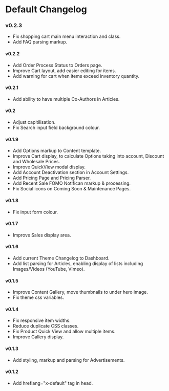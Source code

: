 # Default Changelog

### v0.2.3
- Fix shopping cart main menu interaction and class.
- Add FAQ parsing markup.

#### v0.2.2
- Add Order Process Status to Orders page.
- Improve Cart layout, add easier editing for items.
- Add warning for cart when items exceed inventory quantity.

#### v0.2.1
- Add ability to have multiple Co-Authors in Articles.

#### v0.2
- Adjust <settings itemCount="[num]|all" contentType="all|[content types]"> capitilisation.
- Fix Search input field background colour.

#### v0.1.9
- Add Options markup to Content template.
- Improve Cart display, to calculate Options taking into account, Discount and Wholesale Prices.
- Improve QuickView modal display.
- Add Account Deactivation section in Account Settings.
- Add Pricing Page and Pricing Parser.
- Add Recent Sale FOMO Notifican markup & processing.
- Fix Social icons on Coming Soon & Maintenance Pages.

#### v0.1.8
- Fix input form colour.

#### v0.1.7
- Improve Sales display area.

#### v0.1.6
- Add current Theme Changelog to Dashboard.
- Add list parsing for Articles, enabling display of lists including Images/Videos (YouTube, Vimeo).

#### v0.1.5
- Improve Content Gallery, move thumbnails to under hero image.
- Fix theme css variables.

#### v0.1.4
- Fix responsive item widths.
- Reduce duplicate CSS classes.
- Fix Product Quick View and allow multiple items.
- Improve Gallery display.

#### v0.1.3
- Add styling, markup and parsing for Advertisements.

#### v0.1.2
- Add hreflang="x-default" tag in head.
